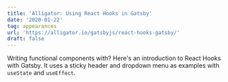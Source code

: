 ```yaml
---
title: 'Alligator: Using React Hooks in Gatsby'
date: '2020-01-22'
tag: appearances
url: 'https://alligator.io/gatsbyjs/react-hooks-gatsby/'
draft: false
---
```


Writing functional components with? Here's an introduction to React Hooks with Gatsby. It uses a sticky header and dropdown menu as examples with `useState` and `useEffect`.